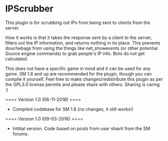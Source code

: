 # IPScrubber
This plugin is for scrubbing out IPs from being sent to clients from the server.

How it works is that it takes the response sent by a client to the server, filters out the IP information, and returns nothing in its place. This prevents douchebags from using the things like net_showevents (or other potential Source engine commands) to grab people's IP info. Bots do not get calculated.

This does not have a specific game in mind and it can be used for any game. SM 1.8 and up are recommended for the plugin, though you can compile it yourself. Feel free to make changes/redistribute this plugin as per the GPL3.0 license permits and please share with others. Sharing is caring :)

==== Version 1.0 (06-11-2018) ====
- Compiled codebase for SM 1.8 (no changes, it still works!)

==== Version 1.0 (09-03-2016) ====
- Intitial version. Code based on posts from user shavit from the SM forums.